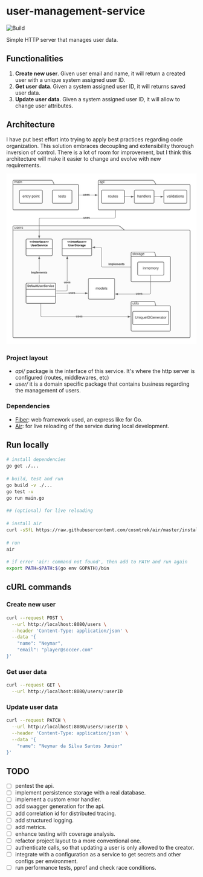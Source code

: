 # user-management-service

![Build](https://github.com/JordyBaylac/user-management-service/actions/workflows/go.yml/badge.svg?branch=main)

Simple HTTP server that manages user data.

## Functionalities
1. __Create new user__. Given user email and name, it will return a created user with a unique system assigned user ID.
2. __Get user data__. Given a system assigned user ID, it will returns saved user data.
3. __Update user data__. Given a system assigned user ID, it will allow to change user attributes.

## Architecture
I have put best effort into trying to apply best practices regarding code organization. This solution embraces decoupling and extensibility thorough inversion of control. There is a lot of room for improvement, but I think this architecture will make it easier to change and evolve with new requirements.

![Architecture](architecture.png)

### Project layout
- _api/_ package is the interface of this service. It's where the http server is configured (routes, middlewares, etc)
- _user/_ it is a domain specific package that contains business regarding the management of users.

### Dependencies
- [Fiber](https://gofiber.io/): web framework used, an express like for Go.
- [Air](https://github.com/cosmtrek/air): for live reloading of the service during local development.

## Run locally

```sh
# install dependencies
go get ./...

# build, test and run
go build -v ./...
go test -v
go run main.go

## (optional) for live reloading

# install air
curl -sSfL https://raw.githubusercontent.com/cosmtrek/air/master/install.sh | sh -s -- -b $(go env GOPATH)/bin

# run
air

# if error 'air: command not found', then add to PATH and run again
export PATH=$PATH:$(go env GOPATH)/bin
```

## cURL commands

### Create new user
```sh
curl --request POST \
  --url http://localhost:8080/users \
  --header 'Content-Type: application/json' \
  --data '{
	"name": "Neymar",
	"email": "player@soccer.com"
}'
```

### Get user data
```sh
curl --request GET \
  --url http://localhost:8080/users/:userID
```

### Update user data
```sh
curl --request PATCH \
  --url http://localhost:8080/users/:userID \
  --header 'Content-Type: application/json' \
  --data '{
	"name": "Neymar da Silva Santos Junior"
}'
```

## TODO
- [ ] pentest the api.
- [ ] implement persistence storage with a real database. 
- [ ] implement a custom error handler.
- [ ] add swagger generation for the api.
- [ ] add correlation id for distributed tracing.
- [ ] add structured logging.
- [ ] add metrics.
- [ ] enhance testing with coverage analysis.
- [ ] refactor project layout to a more conventional one.
- [ ] authenticate calls, so that updating a user is only allowed to the creator.
- [ ] integrate with a configuration as a service to get secrets and other configs per environment.
- [ ] run performance tests, pprof and check race conditions.